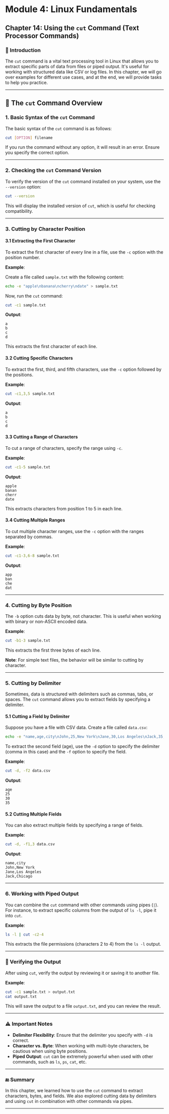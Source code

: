 # **Module 4: Linux Fundamentals**  
## **Chapter 14: Using the `cut` Command (Text Processor Commands)**  
### **📖 Introduction**  
The `cut` command is a vital text processing tool in Linux that allows you to extract specific parts of data from files or piped output. It's useful for working with structured data like CSV or log files. In this chapter, we will go over examples for different use cases, and at the end, we will provide tasks to help you practice.

---

## **🔧 The `cut` Command Overview**

### 1. **Basic Syntax of the `cut` Command**  
The basic syntax of the `cut` command is as follows:  

```bash
cut [OPTION] filename
```

If you run the command without any option, it will result in an error. Ensure you specify the correct option.

---

### 2. **Checking the `cut` Command Version**  
To verify the version of the `cut` command installed on your system, use the `--version` option:

```bash
cut --version
```

This will display the installed version of `cut`, which is useful for checking compatibility.

---

### 3. **Cutting by Character Position**

#### 3.1 **Extracting the First Character**
To extract the first character of every line in a file, use the `-c` option with the position number.

**Example**:  

Create a file called `sample.txt` with the following content:  
```bash
echo -e "apple\nbanana\ncherry\ndate" > sample.txt
```

Now, run the `cut` command:  
```bash
cut -c1 sample.txt
```

**Output**:  
```
a
b
c
d
```

This extracts the first character of each line.

#### 3.2 **Cutting Specific Characters**  
To extract the first, third, and fifth characters, use the `-c` option followed by the positions.

**Example**:  
```bash
cut -c1,3,5 sample.txt
```

**Output**:  
```
a
b
c
d
```

#### 3.3 **Cutting a Range of Characters**  
To cut a range of characters, specify the range using `-c`.

**Example**:  
```bash
cut -c1-5 sample.txt
```

**Output**:  
```
apple
banan
cherr
date
```

This extracts characters from position 1 to 5 in each line.

#### 3.4 **Cutting Multiple Ranges**  
To cut multiple character ranges, use the `-c` option with the ranges separated by commas.

**Example**:  
```bash
cut -c1-3,6-8 sample.txt
```

**Output**:  
```
app
ban
che
dat
```

---

### 4. **Cutting by Byte Position**

The `-b` option cuts data by byte, not character. This is useful when working with binary or non-ASCII encoded data.

**Example**:  
```bash
cut -b1-3 sample.txt
```

This extracts the first three bytes of each line.

**Note**: For simple text files, the behavior will be similar to cutting by character.

---

### 5. **Cutting by Delimiter**

Sometimes, data is structured with delimiters such as commas, tabs, or spaces. The `cut` command allows you to extract fields by specifying a delimiter.

#### 5.1 **Cutting a Field by Delimiter**  
Suppose you have a file with CSV data. Create a file called `data.csv`:

```bash
echo -e "name,age,city\nJohn,25,New York\nJane,30,Los Angeles\nJack,35,Chicago" > data.csv
```

To extract the second field (age), use the `-d` option to specify the delimiter (comma in this case) and the `-f` option to specify the field.

**Example**:  
```bash
cut -d, -f2 data.csv
```

**Output**:  
```
age
25
30
35
```

#### 5.2 **Cutting Multiple Fields**  
You can also extract multiple fields by specifying a range of fields.

**Example**:  
```bash
cut -d, -f1,3 data.csv
```

**Output**:  
```
name,city
John,New York
Jane,Los Angeles
Jack,Chicago
```

---

### 6. **Working with Piped Output**

You can combine the `cut` command with other commands using pipes (`|`). For instance, to extract specific columns from the output of `ls -l`, pipe it into `cut`.

**Example**:  
```bash
ls -l | cut -c2-4
```

This extracts the file permissions (characters 2 to 4) from the `ls -l` output.

---

### **📝 Verifying the Output**  
After using `cut`, verify the output by reviewing it or saving it to another file.

**Example**:  
```bash
cut -c1 sample.txt > output.txt
cat output.txt
```

This will save the output to a file `output.txt`, and you can review the result.

---

### **⚠️ Important Notes**

- **Delimiter Flexibility**: Ensure that the delimiter you specify with `-d` is correct.
- **Character vs. Byte**: When working with multi-byte characters, be cautious when using byte positions.
- **Piped Output**: `cut` can be extremely powerful when used with other commands, such as `ls`, `ps`, `cat`, etc.

---

### **🔚 Summary**

In this chapter, we learned how to use the `cut` command to extract characters, bytes, and fields. We also explored cutting data by delimiters and using `cut` in combination with other commands via pipes.

---
